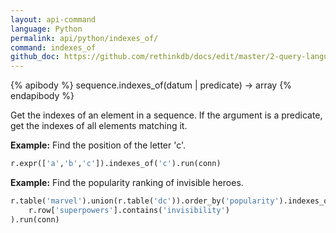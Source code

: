 ```yaml
---
layout: api-command 
language: Python
permalink: api/python/indexes_of/
command: indexes_of
github_doc: https://github.com/rethinkdb/docs/edit/master/2-query-language/api/python/transformations/indexes_of.md
---
```


{% apibody %}
sequence.indexes_of(datum | predicate) → array
{% endapibody %}

Get the indexes of an element in a sequence. If the argument is a predicate, get the indexes of all elements matching it.

__Example:__ Find the position of the letter 'c'.

```py
r.expr(['a','b','c']).indexes_of('c').run(conn)
```

__Example:__ Find the popularity ranking of invisible heroes.

```py
r.table('marvel').union(r.table('dc')).order_by('popularity').indexes_of(
    r.row['superpowers'].contains('invisibility')
).run(conn)
```

